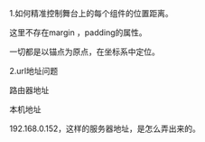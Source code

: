 1.如何精准控制舞台上的每个组件的位置距离。

这里不存在margin ，padding的属性。

一切都是以锚点为原点，在坐标系中定位。

2.url地址问题

路由器地址

本机地址

192.168.0.152，这样的服务器地址，是怎么弄出来的。